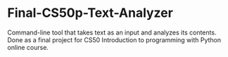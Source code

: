 # Final-CS50p-Text-Analyzer
Command-line tool that takes text as an input and analyzes its contents. Done as a final project for CS50 Introduction to programming with Python online course.
